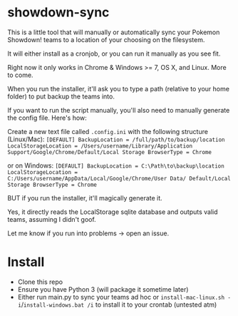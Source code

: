 showdown-sync
=============

This is a little tool that will manually or automatically sync your Pokemon Showdown! teams to a location
of your choosing on the filesystem.

It will either install as a cronjob, or you can run it manually as you see fit.

Right now it only works in Chrome & Windows >= 7, OS X, and Linux.  More to come.

When you run the installer, it'll ask you to type a path (relative to your home folder) to put backup the teams into.

If you want to run the script manually, you'll also need to manually generate the config file.  Here's how:

Create a new text file called `.config.ini` with the following structure (Linux/Mac):
`[DEFAULT]
BackupLocation = /full/path/to/backup/location
LocalStorageLocation = /Users/username/Library/Application Support/Google/Chrome/Default/Local Storage
BrowserType = Chrome`

or on Windows:
`[DEFAULT]
BackupLocation = C:\Path\to\backup\location
LocalStorageLocation = C:/Users/username/AppData/Local/Google/Chrome/User Data/ Default/Local Storage
BrowserType = Chrome`

BUT if you run the installer, it'll magically generate it.

Yes, it directly reads the LocalStorage sqlite database and outputs valid teams, assuming I didn't goof.

Let me know if you run into problems -> open an issue.

# Install
* Clone this repo
* Ensure you have Python 3 (will package it sometime later)
* Either run main.py to sync your teams ad hoc or `install-mac-linux.sh -i`/`install-windows.bat /i` to install it to your crontab (untested atm)
